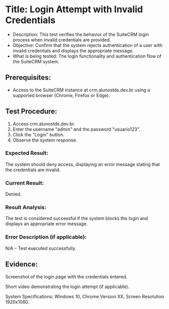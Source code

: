 # Title: Login Attempt with Invalid Credentials
* Description: This test verifies the behavior of the SuiteCRM login process when invalid credentials are provided.
* Objective: Confirm that the system rejects authentication of a user with invalid credentials and displays the appropriate message.
* What is being tested: The login functionality and authentication flow of the SuiteCRM system.
## Prerequisites:
* Access to the SuiteCRM instance at crm.alunostds.dev.br using a supported browser (Chrome, Firefox or Edge).
## Test Procedure:
1. Access crm.alunostds.dev.br.
2. Enter the username "admin" and the password "usuario123".
3. Click the "Login" button.
4. Observe the system response.

### Expected Result:
The system should deny access, displaying an error message stating that the credentials are invalid.

### Current Result:
Denied.

### Result Analysis:
The test is considered successful if the system blocks the login and displays an appropriate error message.

### Error Description (if applicable):
N/A – Test executed successfully.

## Evidence:
Screenshot of the login page with the credentials entered.

Short video demonstrating the login attempt (if applicable).

System Specifications: Windows 10, Chrome Version XX, Screen Resolution 1920x1080.
